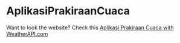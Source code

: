 # AplikasiPrakiraanCuaca

Want to look the website? Check this [Aplikasi Prakiraan Cuaca with WeatherAPI.com](https://aplikasi-prakiraan-cuaca.netlify.app/)
